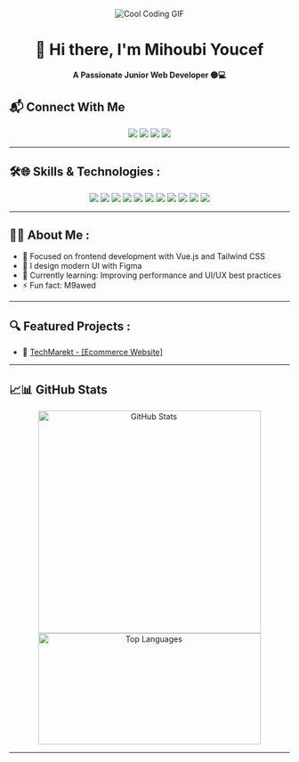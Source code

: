 <p align="center">
  <img src="https://user-images.githubusercontent.com/106918656/209438619-25091cdf-a126-4e95-a24c-5efdf8057606.gif" alt="Cool Coding GIF" style="max-width: 100%;" />
</p>


<h1 align="center">👋 Hi there, I'm Mihoubi Youcef</h1>

<p align="center">
  <strong>A Passionate Junior Web Developer 🟡💻</strong>
</p>

## 📬 Connect With Me

<p align="center">
  <a href="mailto:mihoubicontact@egmail.com"><img src="https://img.shields.io/badge/Email-D14836?style=for-the-badge&logo=gmail&logoColor=white" /></a>
  <a href="https://dz.linkedin.com/in/mihoubi-youcef-81952b360"><img src="https://img.shields.io/badge/-LinkedIn-blue?style=for-the-badge&logo=linkedin&logoColor=white" /></a>
  <a href="https://github.com/youcefmihoubi1"><img src="https://img.shields.io/badge/-GitHub-black?style=for-the-badge&logo=github&logoColor=white" /></a>
  <a href="https://instagram.com/ihatejoes"><img src="https://img.shields.io/badge/-Instagram-yellow?style=for-the-badge&logo=instagram&logoColor=white" /></a>
</p>

---

## 🛠️🌐 Skills & Technologies : 

<p align="center">
  
  <img src="https://img.shields.io/badge/-HTML5-E34F26?style=for-the-badge&logo=html5&logoColor=white" />
  <img src="https://img.shields.io/badge/-CSS3-1572B6?style=for-the-badge&logo=css3" />
  <img src="https://img.shields.io/badge/-JavaScript-F7DF1E?style=for-the-badge&logo=javascript&logoColor=black" />
  <img src="https://img.shields.io/badge/-PHP-777BB4?style=for-the-badge&logo=php&logoColor=white" />
  <img src="https://img.shields.io/badge/-MySQL-4479A1?style=for-the-badge&logo=mysql&logoColor=white" />
  <img src="https://img.shields.io/badge/-Vue.js-4FC08D?style=for-the-badge&logo=vue.js&logoColor=white" />
  <img src="https://img.shields.io/badge/-TailwindCSS-38B2AC?style=for-the-badge&logo=tailwind-css" />
  <img src="https://img.shields.io/badge/-Java-007396?style=for-the-badge&logo=java&logoColor=white" />
  <img src="https://img.shields.io/badge/-C++-00599C?style=for-the-badge&logo=c%2B%2B&logoColor=white" />
  <img src="https://img.shields.io/badge/-Linux-FCC624?style=for-the-badge&logo=linux&logoColor=black" />
  <img src="https://img.shields.io/badge/-Figma-F24E1E?style=for-the-badge&logo=figma&logoColor=white" />
  
</p>

---

## 🧑‍💻 About Me : 

- 🎯 Focused on frontend development with Vue.js and Tailwind CSS
- 🎨 I design modern UI with Figma
- 🧠 Currently learning: Improving performance and UI/UX best practices 
- ⚡ Fun fact: M9awed

---

## 🔍 Featured Projects : 

- 📌 <a href="https://github.com/Youcefmihoubi1/techmarket">TechMarekt - [Ecommerce Website] </a>

---

## 📈📊 GitHub Stats

<p align="center">
  <img src="https://github-readme-stats.vercel.app/api?username=youcefmihoubi1&show_icons=true&theme=tokyonight" alt="GitHub Stats" width="400" />
  <img src="https://github-readme-stats.vercel.app/api/top-langs/?username=youcefmihoubi1&layout=compact&theme=tokyonight" alt="Top Languages" width="400" height="200" />
</p>

---

